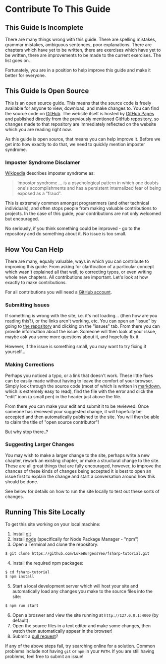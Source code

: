 # Contribute To This Guide

## This Guide Is Incomplete

There are many things wrong with this guide. There are spelling mistakes, grammar mistakes, ambiguous sentences, poor explanations. There are chapters which have yet to be written, there are exercises which have yet to be written, there are improvements to be made to the current exercises. The list goes on.

Fortunately, you are in a position to help improve this guide and make it better for everyone.

## This Guide Is Open Source

This is an open source guide. This means that the source code is freely available for anyone to view, download, and make changes to. You can find the source code on [GitHub](https://github.com/LukeBurgessYeo/fsharp-tutorial). The website itself is hosted by [GitHub Pages](https://pages.github.com/) and published directly from the previously mentioned GitHub repository, so changes made to that repository are immediately reflected on the website which you are reading right now.

As this guide is open source, that means you can help improve it. Before we get into how exactly to do that, we need to quickly mention imposter syndrome.

### Imposter Syndrome Disclamer

[Wikipedia](https://en.wikipedia.org/wiki/Impostor_syndrome) describes imposter syndrome as:

> Impostor syndrome ... is a psychological pattern in which one doubts one's accomplishments and has a persistent internalized fear of being exposed as a "fraud".

This is extremely common amongst programmers (and other technical individuals), and often stops people from making valuable contributions to projects. In the case of this guide, your contributions are not only welcomed but encouraged.

No seriously, if you think something could be improved - go to the repository and do something about it. No issue is too small.

## How You Can Help

There are many, equally valuable, ways in which you can contribute to improving this guide. From asking for clarification of a particular concept which wasn't explained all that well, to correcting typos, or even writing whole new chapters. All contributions are important. Let's look at how exactly to make contributions.

For all contributions you will need a [GitHub account](https://github.com/join).

### Submitting Issues

If something is wrong with the site, i.e. it's not loading... (then how are you reading this?), or the links aren't working, etc. You can open an "issue" by going to [the repository](https://github.com/LukeBurgessYeo/fsharp-tutorial) and clicking on the "issues" tab. From there you can provide information about the issue. Someone will then look at your issue, maybe ask you some more questions about it, and hopefully fix it.

However, if the issue is something small, you may want to try fixing it yourself...

### Making Corrections

Perhaps you noticed a typo, or a link that doesn't work. These little fixes can be easily made without having to leave the comfort of your browser. Simply look through the source code (most of which is written in [markdown](https://guides.github.com/features/mastering-markdown/), which is extremely easy to read), find the file with the error and click the "edit" icon (a small pen) in the header just above the file.

From there you can make your edit and submit it to be reviewed. Once someone has reviewed your suggested change, it will hopefully be accepted and then automatically published to the site. You will then be able to claim the title of "open source contributor"!

But why stop there..?

### Suggesting Larger Changes

You may wish to make a larger change to the site, perhaps write a new chapter, rework an existing chapter, or make a structural change to the site. These are all great things that are fully encouraged, however, to improve the chances of these kinds of changes being accepted it is best to open an issue first to explain the change and start a conversation around how this should be done.

See below for details on how to run the site locally to test out these sorts of changes.

## Running This Site Locally

To get this site working on your local machine:
1. Install [git](https://git-scm.com/)
2. Install [node](https://nodejs.org/en/) (specifically for Node Package Manager - "npm")
3. Open a Terminal and clone the repository:

```bash
$ git clone https://github.com/LukeBurgessYeo/fsharp-tutorial.git
```

4. Install the required npm packages:

```bash
$ cd fsharp-tutorial
$ npm install
```

5. Start a local development server which will host your site and automatically load any changes you make to the source files into the site:

```bash
$ npm run start
```

6. Open a broswer and view the site running at `http://127.0.0.1:4000` (by default).
7. Open the source files in a text editor and make some changes, then watch them automatically appear in the browser!
8. Submit a [pull request](https://help.github.com/en/github/collaborating-with-issues-and-pull-requests/creating-a-pull-request)?

<note>

If any of the above steps fail, try searching online for a solution. Common problems include not having `git` or `npm` in your `PATH`. If you are still having problems, feel free to submit an issue!

</note>